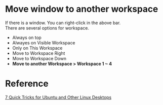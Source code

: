 # Move window to another workspace
If there is a window. You can right-click in the above bar. <br>
There are several options for workspace. <br>
* Always on top
* Alwayes on Visible Workspace
* Only on This Workspace
* Move to Workspace Right
* Move to Workspace Down
* **Move to another Workspace > Workspace 1 ~ 4**
# Reference
[7 Quick Tricks for Ubuntu and Other Linux Desktops](https://www.howtogeek.com/118751/7-quick-tricks-for-ubuntu-and-other-linux-desktops/)
